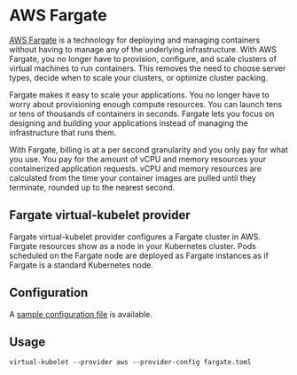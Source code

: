 # AWS Fargate

[AWS Fargate](https://aws.amazon.com/fargate/) is a technology for deploying and managing containers
without having to manage any of the underlying infrastructure. With AWS Fargate, you no longer have
to provision, configure, and scale clusters of virtual machines to run containers. This removes the
need to choose server types, decide when to scale your clusters, or optimize cluster packing.

Fargate makes it easy to scale your applications. You no longer have to worry about provisioning
enough compute resources. You can launch tens or tens of thousands of containers in seconds. Fargate
lets you focus on designing and building your applications instead of managing the infrastructure
that runs them.

With Fargate, billing is at a per second granularity and you only pay for what you use. You pay for
the amount of vCPU and memory resources your containerized application requests. vCPU and memory
resources are calculated from the time your container images are pulled until they terminate,
rounded up to the nearest second.

## Fargate virtual-kubelet provider

Fargate virtual-kubelet provider configures a Fargate cluster in AWS. Fargate resources show as a
node in your Kubernetes cluster. Pods scheduled on the Fargate node are deployed as Fargate
instances as if Fargate is a standard Kubernetes node.

## Configuration

A [sample configuration file](fargate.toml) is available.

## Usage

``
virtual-kubelet --provider aws --provider-config fargate.toml
``
